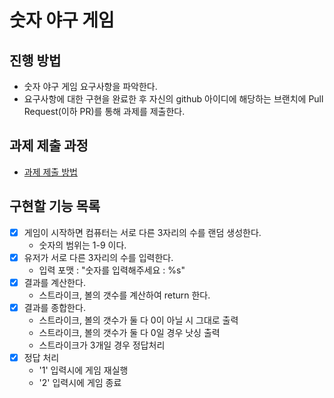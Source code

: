 # 숫자 야구 게임
## 진행 방법
* 숫자 야구 게임 요구사항을 파악한다.
* 요구사항에 대한 구현을 완료한 후 자신의 github 아이디에 해당하는 브랜치에 Pull Request(이하 PR)를 통해 과제를 제출한다.

## 과제 제출 과정
* [과제 제출 방법](https://github.com/next-step/nextstep-docs/tree/master/ent-precourse)

## 구현할 기능 목록

- [x] 게임이 시작하면 컴퓨터는 서로 다른 3자리의 수를 랜덤 생성한다.
  - 숫자의 범위는 1-9 이다.
- [x] 유저가 서로 다른 3자리의 수를 입력한다.
  - 입력 포맷 : "숫자를 입력해주세요 : %s"
- [x] 결과를 계산한다.
  - 스트라이크, 볼의 갯수를 계산하여 return 한다.
- [x] 결과를 종합한다.
  - 스트라이크, 볼의 갯수가 둘 다 0이 아닐 시 그대로 출력
  - 스트라이크, 볼의 갯수가 둘 다 0일 경우 낫싱 출력
  - 스트라이크가 3개일 경우 정답처리
- [x] 정답 처리
  - '1' 입력시에 게임 재실행
  - '2' 입력시에 게임 종료